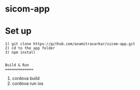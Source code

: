 # sicom-app

Set up
============

```
1) git clone https://github.com/anamitrasarkar/sicom-app.git
2) cd to the app folder
3) npm install


Build & Run
=============
```
1) cordova build
2) cordova run ios